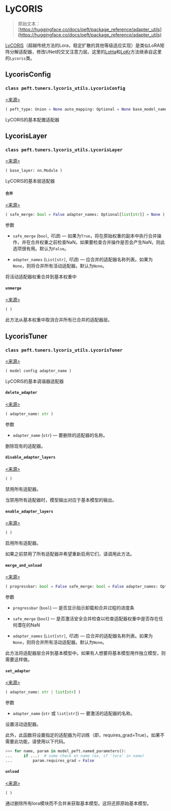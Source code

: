 # LyCORIS

> 原始文本：[https://huggingface.co/docs/peft/package_reference/adapter_utils](https://huggingface.co/docs/peft/package_reference/adapter_utils)

[LyCORIS](https://hf.co/papers/2309.14859)（超越传统方法的Lora，稳定扩散的其他等级适应实现）是类似LoRA矩阵分解适配器，修改UNet的交叉注意力层。这里的[LoHa](loha)和[LoKr](lokr)方法继承自这里的`Lycoris`类。

## LycorisConfig

### `class peft.tuners.lycoris_utils.LycorisConfig`

[<来源>](https://github.com/huggingface/peft/blob/v0.8.2/src/peft/tuners/lycoris_utils.py#L34)

```py
( peft_type: Union = None auto_mapping: Optional = None base_model_name_or_path: Optional = None revision: Optional = None task_type: Union = None inference_mode: bool = False rank_pattern: Optional[dict] = <factory> alpha_pattern: Optional[dict] = <factory> )
```

LyCORIS的基本配置适配器

## LycorisLayer

### `class peft.tuners.lycoris_utils.LycorisLayer`

[<来源>](https://github.com/huggingface/peft/blob/v0.8.2/src/peft/tuners/lycoris_utils.py#L60)

```py
( base_layer: nn.Module )
```

LyCORIS的基本层适配器

#### `合并`

[<来源>](https://github.com/huggingface/peft/blob/v0.8.2/src/peft/tuners/lycoris_utils.py#L110)

```py
( safe_merge: bool = False adapter_names: Optional[list[str]] = None )
```

参数

+   `safe_merge` (`bool`, *可选*) — 如果为`True`，将在原始权重的副本中执行合并操作，并在合并权重之前检查NaN。如果要检查合并操作是否会产生NaN，则此选项很有用。默认为`False`。

+   `adapter_names` (`List[str]`, *可选*) — 应合并的适配器名称列表。如果为`None`，则将合并所有活动适配器。默认为`None`。

将活动适配器权重合并到基本权重中

#### `unmerge`

[<来源>](https://github.com/huggingface/peft/blob/v0.8.2/src/peft/tuners/lycoris_utils.py#L166)

```py
( )
```

此方法从基本权重中取消合并所有已合并的适配器层。

## LycorisTuner

### `class peft.tuners.lycoris_utils.LycorisTuner`

[<来源>](https://github.com/huggingface/peft/blob/v0.8.2/src/peft/tuners/lycoris_utils.py#L193)

```py
( model config adapter_name )
```

LyCORIS的基本调谐器适配器

#### `delete_adapter`

[<来源>](https://github.com/huggingface/peft/blob/v0.8.2/src/peft/tuners/lycoris_utils.py#L403)

```py
( adapter_name: str )
```

参数

+   `adapter_name` (`str`) — 要删除的适配器的名称。

删除现有的适配器。

#### `disable_adapter_layers`

[<来源>](https://github.com/huggingface/peft/blob/v0.8.2/src/peft/tuners/lycoris_utils.py#L345)

```py
( )
```

禁用所有适配器。

当禁用所有适配器时，模型输出对应于基本模型的输出。

#### `enable_adapter_layers`

[<来源>](https://github.com/huggingface/peft/blob/v0.8.2/src/peft/tuners/lycoris_utils.py#L338)

```py
( )
```

启用所有适配器。

如果之前禁用了所有适配器并希望重新启用它们，请调用此方法。

#### `merge_and_unload`

[<来源>](https://github.com/huggingface/peft/blob/v0.8.2/src/peft/tuners/lycoris_utils.py#L352)

```py
( progressbar: bool = False safe_merge: bool = False adapter_names: Optional[list[str]] = None )
```

参数

+   `progressbar` (`bool`) — 是否显示指示卸载和合并过程的进度条

+   `safe_merge` (`bool`) — 是否激活安全合并检查以检查适配器权重中是否存在任何潜在的NaN

+   `adapter_names` (`List[str]`, *可选*) — 应合并的适配器名称列表。如果为`None`，则将合并所有活动适配器。默认为`None`。

此方法将适配器层合并到基本模型中。如果有人想要将基本模型用作独立模型，则需要这样做。

#### `set_adapter`

[<来源>](https://github.com/huggingface/peft/blob/v0.8.2/src/peft/tuners/lycoris_utils.py#L381)

```py
( adapter_name: str | list[str] )
```

参数

+   `adapter_name` (`str` 或 `list[str]`) — 要激活的适配器的名称。

设置活动适配器。

此外，此函数将设置指定的适配器为可训练（即，requires_grad=True）。如果不需要此功能，请使用以下代码。

```py
>>> for name, param in model_peft.named_parameters():
...     if ...:  # some check on name (ex. if 'lora' in name)
...         param.requires_grad = False
```

#### `unload`

[<来源>](https://github.com/huggingface/peft/blob/v0.8.2/src/peft/tuners/lycoris_utils.py#L374)

```py
( )
```

通过删除所有lora模块而不合并来获取基本模型。这将还原原始基本模型。
